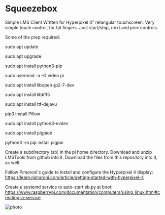 # Squeezebox
Simple LMS Client 
Written for Hyperpixel 4" retangular touchscreen.  Very simple touch control, for fat fingers.  Just start/stop, next and prev controls.

Some of the prep required:

sudo apt update

sudo apt upgrade

sudo apt install python3-pip

sudo usermod -a -G video pi

sudo apt install libopen-jp2-7-dev

sudo apt install libtiff5

sudo apt install ttf-dejavu

pip3 install Pillow

sudo apt install python3-evdev

sudo apt install pigpiod

python3 -m pip install pigpio


Create a subdirectory (sb) in the pi home directory.  Download and unzip LMSTools from github into it.  Download the files from this repository into it, as well.


Follow Pimoroni's guide to install and configure the Hyperpixel 4 display:  https://learn.pimoroni.com/article/getting-started-with-hyperpixel-4

Create a systemd service to auto-start sb.py at boot: 
https://www.raspberrypi.com/documentation/computers/using_linux.html#creating-a-service

![photo](https://blogger.googleusercontent.com/img/a/AVvXsEhMknYuzTLUjgOaBY3bprbqNAH_ZTRH4tSL0SEY7FEo-rhAtquIV9xGgr5IeupwkfhRanZm8FhUtDCllnxqEpNPSzXeiboBrS1ZGFbbwuEUo5rrPD6AVtlwL4yBVRy45xPeYeP0zZt8DJG9TXrHPpR4bLPUq4ehwG_UALyLl4Tmcemx1GGrNfLTOMtq-Q=s2048)
